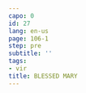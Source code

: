 ```yaml
---
capo: 0
id: 27
lang: en-us
page: 106-1
step: pre
subtitle: ''
tags:
- vir
title: BLESSED MARY
---
```

